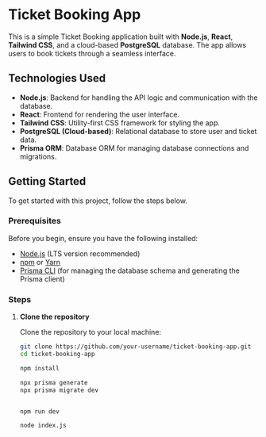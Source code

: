 # Ticket Booking App

This is a simple Ticket Booking application built with **Node.js**, **React**, **Tailwind CSS**, and a cloud-based **PostgreSQL** database. The app allows users to book tickets through a seamless interface.

## Technologies Used

- **Node.js**: Backend for handling the API logic and communication with the database.
- **React**: Frontend for rendering the user interface.
- **Tailwind CSS**: Utility-first CSS framework for styling the app.
- **PostgreSQL (Cloud-based)**: Relational database to store user and ticket data.
- **Prisma ORM**: Database ORM for managing database connections and migrations.

## Getting Started

To get started with this project, follow the steps below.

### Prerequisites

Before you begin, ensure you have the following installed:

- [Node.js](https://nodejs.org/) (LTS version recommended)
- [npm](https://www.npmjs.com/) or [Yarn](https://yarnpkg.com/)
- [Prisma CLI](https://www.prisma.io/docs/getting-started/setup-prisma) (for managing the database schema and generating the Prisma client)

### Steps

1. **Clone the repository**

   Clone the repository to your local machine:

   ```bash
   git clone https://github.com/your-username/ticket-booking-app.git
   cd ticket-booking-app

   npm install

   npx prisma generate
   npx prisma migrate dev


   npm run dev

   node index.js
